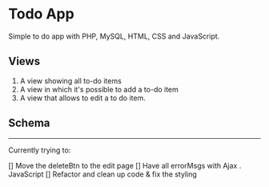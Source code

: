 # Todo App

Simple to do app with PHP, MySQL, HTML, CSS and JavaScript.

## Views

1. A view showing all to-do items
2. A view in which it's possible to add a to-do item
3. A view that allows to edit a to do item.

## Schema


--------

Currently trying to:

[] Move the deleteBtn to the edit page
[] Have all errorMsgs with Ajax . JavaScript
[] Refactor and clean up code & fix the styling


